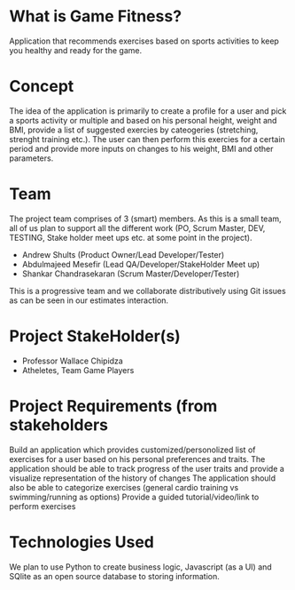 # What is Game Fitness?
 Application that recommends exercises based on sports activities to keep you healthy and ready for the game.

# Concept
  The idea of the application is primarily to create a profile for a user and pick a sports activity or multiple and based on his personal height, weight and BMI, provide a list of suggested exercies by cateogeries (stretching, strenght training etc.). The user can then perform this exercies for a certain period and provide more inputs on changes to his weight, BMI and other parameters.
 
# Team

The project team comprises of 3 (smart) members. As this is a small team, all of us plan to support all the different work (PO, Scrum Master, DEV, TESTING, Stake holder meet ups etc. at some point in the project).

- Andrew Shults (Product Owner/Lead Developer/Tester)
- Abdulmajeed Mesefir (Lead QA/Developer/StakeHolder Meet up)
- Shankar Chandrasekaran (Scrum Master/Developer/Tester)

This is a progressive team and we collaborate distributively using Git issues as can be seen in our estimates interaction.

# Project StakeHolder(s)

- Professor Wallace Chipidza
- Atheletes, Team Game Players
 
# Project Requirements (from stakeholders

Build an application which provides customized/personolized list of exercises for a user based on his personal preferences and traits.
The application should be able to track progress of the user traits and provide a visualize representation of the history of changes
The application should also be able to categorize exercises (general cardio training vs swimming/running as options)
Provide a guided tutorial/video/link to perform exercises 
 
# Technologies Used

We plan to use Python to create business logic, Javascript (as a UI) and SQlite as an open source database to storing information. 
 
